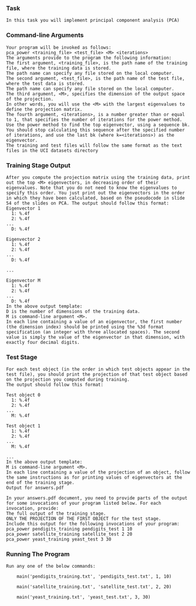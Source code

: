 ### Task
    In this task you will implement principal component analysis (PCA)
    
### Command-line Arguments

    Your program will be invoked as follows:
    pca_power <training_file> <test_file> <M> <iterations>
    The arguments provide to the program the following information:
    The first argument, <training_file>, is the path name of the training file, where the training data is stored. 
    The path name can specify any file stored on the local computer.
    The second argument, <test_file>, is the path name of the test file, where the test data is stored. 
    The path name can specify any file stored on the local computer.
    The third argument, <M>, specifies the dimension of the output space of the projection. 
    In other words, you will use the <M> with the largest eigenvalues to define the projection matrix.
    The fourth argument, <iterations>, is a number greater than or equal to 1, that specifies the number of iterations for the power method. 
    Use the power method to find the top eigenvector, using a sequence bk. 
    You should stop calculating this sequence after the specified number of iterations, and use the last bk (where k=<iterations>) as the eigenvector.
    The training and test files will follow the same format as the text files in the UCI datasets directory
### Training Stage Output

    After you compute the projection matrix using the training data, print out the top <M> eigenvectors, in decreasing order of their eigenvalues. Note that you do not need to know the eigenvalues to specify this order. You just print out the eigenvectors in the order in which they have been calculated, based on the pseudocode in slide 54 of the slides on PCA. The output should follow this format:
    Eigenvector 1
      1: %.4f
      2: %.4f
    ...
      D: %.4f

    Eigenvector 2
      1: %.4f
      2: %.4f
    ...
      D: %.4f

    ...

    Eigenvector M
      1: %.4f
      2: %.4f
    ...
      D: %.4f
    In the above output template:
    D is the number of dimensions of the training data.
    M is command-line argument <M>.
    In each line containing a value of an eigenvector, the first number (the dimension index) should be printed using the %3d format specification (an integer with three allocated spaces). The second value is simply the value of the eigenvector in that dimension, with exactly four decimal digits.
    
### Test Stage

    For each test object (in the order in which test objects appear in the test file), you should print the projection of that test object based on the projection you computed during training.
    The output should follow this format:

    Test object 0
      1: %.4f
      2: %.4f
    ...
      M: %.4f

    Test object 1
      1: %.4f
      2: %.4f
    ...
      M: %.4f

    ...
    In the above output template:
    M is command-line argument <M>.
    In each line containing a value of the projection of an object, follow the same instructions as for printing values of eigenvectors at the end of the training stage.
    Output for answers.pdf

    In your answers.pdf document, you need to provide parts of the output for some invocations of your program listed below. For each invocation, provide:
    The full output of the training stage.
    ONLY THE PROJECTION OF THE FIRST OBJECT for the test stage.
    Include this output for the following invocations of your program:
    pca_power pendigits_training pendigits_test 1 10
    pca_power satellite_training satellite_test 2 20
    pca_power yeast_training yeast_test 3 30

### Running The Program 
    
    Run any one of the below commands:

        main('pendigits_training.txt', 'pendigits_test.txt', 1, 10)

        main('satellite_training.txt', 'satellite_test.txt', 2, 20)

        main('yeast_training.txt', 'yeast_test.txt', 3, 30)
